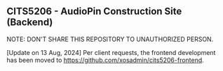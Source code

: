 ## CITS5206 - AudioPin Construction Site (Backend)
  
NOTE: DON'T SHARE THIS REPOSITORY TO UNAUTHORIZED PERSON.

[Update on 13 Aug, 2024] Per client requests, the frontend development has been moved to https://github.com/xosadmin/cits5206-frontend.  
